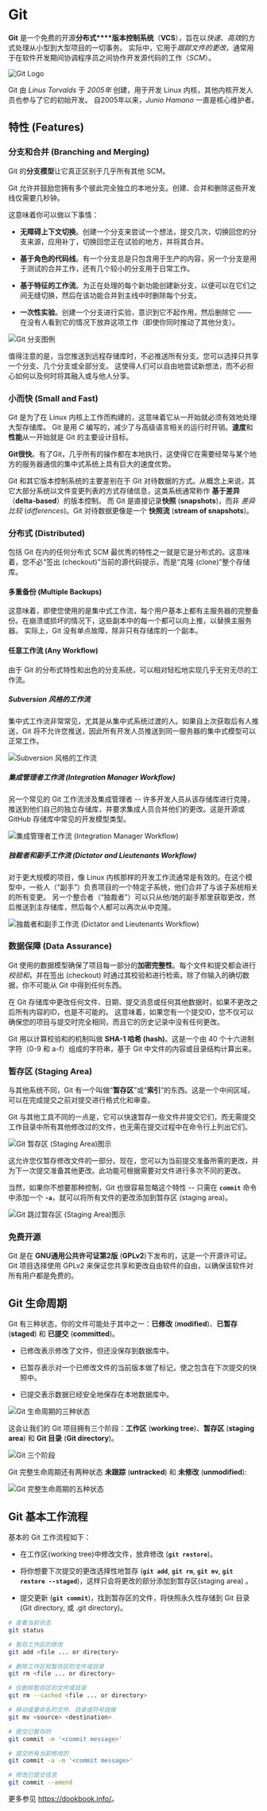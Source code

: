 # Git

**Git** 是一个免费的开源**分布式****版本控制系统**（**VCS**），旨在以*快速*、*高效*的方式处理从小型到大型项目的一切事务。
实际中，它用于*跟踪文件的更改*，通常用于在软件开发期间协调程序员之间协作开发源代码的工作（*SCM*）。

![Git Logo](https://dookbook.info/media/git.png)

Git 由 *Linus Torvalds* 于 *2005年* 创建，用于开发 Linux 内核，其他内核开发人员也参与了它的初始开发。
自2005年以来，*Junio Hamano* 一直是核心维护者。

## 特性 (Features)

### 分支和合并 (Branching and Merging)

Git 的**分支模型**让它真正区别于几乎所有其他 SCM。

Git 允许并鼓励您拥有多个彼此完全独立的本地分支。创建、合并和删除这些开发线仅需要几秒钟。

这意味着你可以做以下事情：

- **无障碍上下文切换**。创建一个分支来尝试一个想法，提交几次，切换回您的分支来源，应用补丁，切换回您正在试验的地方，并将其合并。

- **基于角色的代码线**。有一个分支总是只包含用于生产的内容，另一个分支是用于测试的合并工作，还有几个较小的分支用于日常工作。

- **基于特征的工作流**。为正在处理的每个新功能创建新分支，以便可以在它们之间无缝切换，然后在该功能合并到主线中时删除每个分支。

- **一次性实验**。创建一个分支进行实验，意识到它不起作用，然后删除它 —— 在没有人看到它的情况下放弃这项工作（即使你同时推动了其他分支）。

![Git 分支图例](https://dookbook.info/media/git-branches@2x-without-alpha.png)

值得注意的是，当您推送到远程存储库时，不必推送所有分支。您可以选择只共享一个分支、几个分支或全部分支。
这使得人们可以自由地尝试新想法，而不必担心如何以及何时将其融入或与他人分享。

### 小而快 (Small and Fast)

Git 是为了在 Linux 内核上工作而构建的，这意味着它从一开始就必须有效地处理大型存储库。
Git 是用 *C* 编写的，减少了与高级语言相关的运行时开销。**速度**和**性能**从一开始就是 Git 的主要设计目标。

**Git很快**。有了Git，几乎所有的操作都在本地执行，这使得它在需要经常与某个地方的服务器通信的集中式系统上具有巨大的速度优势。

Git 和其它版本控制系统的主要差别在于 Git 对待数据的方式。从概念上来说，其它大部分系统以文件变更列表的方式存储信息，这类系统通常称作 **基于差异**（**delta-based**）的版本控制。
而 Git 是直接记录**快照** (**snapshots**)，而非 *差异比较* (*differences*)。Git 对待数据更像是一个 **快照流** (**stream of snapshots**)。

### 分布式 (Distributed)

包括 Git 在内的任何分布式 SCM 最优秀的特性之一就是它是分布式的。这意味着，您不必“签出 (checkout)”当前的源代码提示，而是“克隆 (clone)”整个存储库。

#### 多重备份 (Multiple Backups)

这意味着，即使您使用的是集中式工作流，每个用户基本上都有主服务器的完整备份。在崩溃或损坏的情况下，这些副本中的每一个都可以向上推，以替换主服务器。
实际上，Git 没有单点故障，除非只有存储库的一个副本。

#### 任意工作流 (Any Workflow)

由于 Git 的分布式特性和出色的分支系统，可以相对轻松地实现几乎无穷无尽的工作流。

##### Subversion 风格的工作流

集中式工作流非常常见，尤其是从集中式系统过渡的人。如果自上次获取后有人推送，Git 将不允许您推送，因此所有开发人员推送到同一服务器的集中式模型可以正常工作。

![Subversion 风格的工作流](https://dookbook.info/media/git-workflow-svn-style@2x-without-alpha.png)

##### 集成管理者工作流 (Integration Manager Workflow)

另一个常见的 Git 工作流涉及集成管理者 -- 许多开发人员从该存储库进行克隆，推送到他们自己的独立存储库，并要求集成人员合并他们的更改。这是开源或 GitHub 存储库中常见的开发模型类型。

![集成管理者工作流 (Integration Manager Workflow)](https://dookbook.info/media/git-workflow-b@2x-without-alpha.png)

##### 独裁者和副手工作流 (Dictator and Lieutenants Workflow)

对于更大规模的项目，像 Linux 内核那样的开发工作流通常是有效的。在这个模型中，一些人（“副手”）负责项目的一个特定子系统，他们合并了与该子系统相关的所有变更。
另一个整合者（“独裁者”）可以只从他/她的副手那里获取更改，然后推送到主存储库，然后每个人都可以再次从中克隆。

![独裁者和副手工作流 (Dictator and Lieutenants Workflow)](https://dookbook.info/media/git-workflow-c@2x-without-alpha.png)

### 数据保障 (Data Assurance)

Git 使用的数据模型确保了项目每一部分的**加密完整性**。每个文件和提交都会进行*校验和*，并在签出 (checkout) 时通过其校验和进行检索。除了你输入的确切数据，你不可能从 Git 中得到任何东西。

在 Git 存储库中更改任何文件、日期、提交消息或任何其他数据时，如果不更改之后所有内容的ID，也是不可能的。
这意味着，如果您有一个提交ID，您不仅可以确保您的项目与提交时完全相同，而且它的历史记录中没有任何更改。

Git 用以计算校验和的机制叫做 **SHA-1 哈希 (hash)**。这是一个由 40 个十六进制字符（0-9 和 a-f）组成的字符串，基于 Git 中文件的内容或目录结构计算出来。

### 暂存区 (Staging Area)

与其他系统不同，Git 有一个叫做“**暂存区**”或“**索引**”的东西。这是一个中间区域，可以在完成提交之前对提交进行格式化和审查。

Git 与其他工具不同的一点是，它可以快速暂存一些文件并提交它们，而无需提交工作目录中所有其他修改过的文件，也无需在提交过程中在命令行上列出它们。

![Git 暂存区 (Staging Area)图示](https://dookbook.info/media/git-index@2x-without-alpha.png)

这允许您仅暂存修改文件的一部分。现在，您可以为当前提交准备所需的更改，并为下一次提交准备其他更改。此功能可根据需要对文件进行多次不同的更改。

当然，如果你不想要那种控制，Git 也很容易忽略这个特性 -- 只需在 **`commit`** 命令中添加一个 **`-a`**，就可以将所有文件的更改添加到暂存区 (staging area)。

![Git 跳过暂存区 (Staging Area)图示](https://dookbook.info/media/git-index-skip-without-alpha.png)

### 免费开源

Git 是在 **GNU通用公共许可证第2版** (**GPLv2**)下发布的，这是一个开源许可证。Git 项目选择使用 GPLv2 来保证您共享和更改自由软件的自由，以确保该软件对所有用户都是免费的。

## Git 生命周期

Git 有三种状态，你的文件可能处于其中之一：**已修改** (**modified**)、**已暂存** (**staged**) 和 **已提交** (**committed**)。

- 已修改表示修改了文件，但还没保存到数据库中。

- 已暂存表示对一个已修改文件的当前版本做了标记，使之包含在下次提交的快照中。

- 已提交表示数据已经安全地保存在本地数据库中。

![Git 生命周期的三种状态](https://dookbook.info/media/git-lifecycle-without-alpha.png)

这会让我们的 Git 项目拥有三个阶段：**工作区** (**working tree**)、**暂存区** (**staging area**) 和 **Git 目录** (**Git directory**)。

![Git 三个阶段](https://dookbook.info/media/git-three-sections-without-alpha.png)

Git 完整生命周期还有两种状态 **未跟踪** (**untracked**) 和 **未修改** (**unmodified**):

![Git 完整生命周期的五种状态](https://dookbook.info/media/git-lifecycle-all.jpg)

## Git 基本工作流程

基本的 Git 工作流程如下：

- 在工作区(working tree)中修改文件，放弃修改 (**`git restore`**)。

- 将你想要下次提交的更改选择性地暂存 (**`git add`**, **`git rm`**, **`git mv`**, **`git restore --staged`**)，这样只会将更改的部分添加到暂存区(staging area) 。

- 提交更新 (**`git commit`**)，找到暂存区的文件，将快照永久性存储到 Git 目录(Git directory, 或 .git directory)。

```bash
# 查看当前状态
git status
```

```bash
# 暂存工作区的修改
git add <file ... or directory>

# 删除工作区和暂存区的文件或目录
git rm <file ... or directory>

# 仅删除暂存区的文件或目录
git rm --cached <file ... or directory>

# 移动或重命名的文件、目录或符号链接
git mv <source> <destination>

# 提交已暂存的
git commit -m '<commit message>'

# 提交所有当前修改的
git commit -a -m '<commit message>'

# 修改已提交信息
git commit --amend
```

更多参见 <https://dookbook.info/>。
